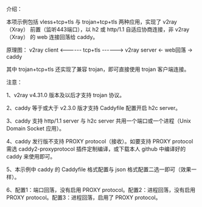 介绍：

本项示例包括 vless+tcp+tls 与 trojan+tcp+tls 两种应用，实现了 v2ray（Xray） 前置（监听443端口），以 h2 或 http/1.1 自适应协商连接，非 v2ray（Xray） 的 web 连接回落给 caddy。

原理图： v2ray client <------ tcp+tls ------> v2ray server <- web回落 -> caddy

其中 trojan+tcp+tls 还实现了兼容 trojan，即可直接使用 trojan 客户端连接。  

注意：

1、v2ray v4.31.0 版本及以后才支持 trojan 协议。

2、caddy 等于或大于 v2.3.0 版才支持 Caddyfile 配置开启 h2c server。

3、caddy 支持 http/1.1 server 与 h2c server 共用一个端口或一个进程（Unix Domain Socket 应用）。

4、caddy 发行版不支持 PROXY protocol（接收）。如要支持 PROXY protocol 需选 caddy2-proxyprotocol 插件定制编译，或下载本人 github 中编译好的 caddy 来使用即可。

5、本示例中 caddy 的 Caddyfile 格式配置与 json 格式配置二选一即可（效果一样）。

6、配置1：端口回落，没有启用 PROXY protocol。配置2：进程回落，没有启用 PROXY protocol。配置3：进程回落，启用了 PROXY protocol。
